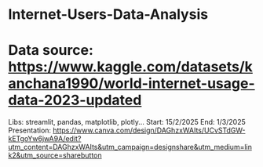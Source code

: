 # Internet-Users-Data-Analysis
# Data source: https://www.kaggle.com/datasets/kanchana1990/world-internet-usage-data-2023-updated

Libs: streamlit, pandas, matplotlib, plotly...
Start: 15/2/2025
End: 1/3/2025
Presentation: https://www.canva.com/design/DAGhzxWAIts/UCvSTdGW-kETgoYw6jwA9A/edit?utm_content=DAGhzxWAIts&utm_campaign=designshare&utm_medium=link2&utm_source=sharebutton
